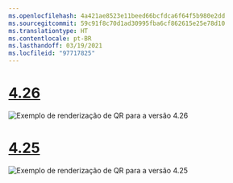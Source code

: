 ```yaml
---
ms.openlocfilehash: 4a421ae8523e11beed66bcfdca6f64f5b980e2dd
ms.sourcegitcommit: 59c91f8c70d1ad30995fba6cf862615e25e78d10
ms.translationtype: HT
ms.contentlocale: pt-BR
ms.lasthandoff: 03/19/2021
ms.locfileid: "97717825"
---
```

# <a name="426"></a>[4.26](#tab/426)

![Exemplo de renderização de QR para a versão 4.26](../images/qr-codes-img-02.png)

# <a name="425"></a>[4.25](#tab/425)

![Exemplo de renderização de QR para a versão 4.25](../images/unreal-qr-render.PNG)

